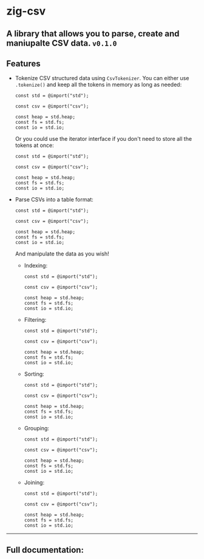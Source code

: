 # zig-csv

A library that allows you to parse, create and maniupalte CSV data.
`v0.1.0`
---

## Features
- Tokenize CSV structured data using `CsvTokenizer`. You can either use `.tokenize()` and keep all the tokens in memory as long as needed:
    ```zig
    const std = @import("std");

    const csv = @import("csv");

    const heap = std.heap;
    const fs = std.fs;
    const io = std.io;
    ```

    Or you could use the iterator interface if you don't need to store all the tokens at once:

    ```zig
    const std = @import("std");

    const csv = @import("csv");

    const heap = std.heap;
    const fs = std.fs;
    const io = std.io;
    ```

- Parse CSVs into a table format:

    ```zig
    const std = @import("std");

    const csv = @import("csv");

    const heap = std.heap;
    const fs = std.fs;
    const io = std.io;
    ```

    And manipulate the data as you wish!

    - Indexing:

        ```zig
        const std = @import("std");

        const csv = @import("csv");

        const heap = std.heap;
        const fs = std.fs;
        const io = std.io;
        ```

    - Filtering:

        ```zig
        const std = @import("std");

        const csv = @import("csv");

        const heap = std.heap;
        const fs = std.fs;
        const io = std.io;
        ```

    - Sorting:

        ```zig
        const std = @import("std");

        const csv = @import("csv");

        const heap = std.heap;
        const fs = std.fs;
        const io = std.io;
        ```

    - Grouping:

        ```zig
        const std = @import("std");

        const csv = @import("csv");

        const heap = std.heap;
        const fs = std.fs;
        const io = std.io;
        ```

    - Joining:

        ```zig
        const std = @import("std");

        const csv = @import("csv");

        const heap = std.heap;
        const fs = std.fs;
        const io = std.io;
        ```

---

## Full documentation:

